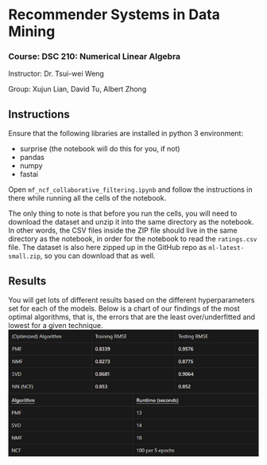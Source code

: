 # Recommender Systems in Data Mining
### Course: DSC 210: Numerical Linear Algebra
Instructor: Dr. Tsui-wei Weng

Group: Xujun Lian, David Tu, Albert Zhong

## Instructions
Ensure that the following libraries are installed in python 3 environment:
- surprise (the notebook will do this for you, if not)
- pandas
- numpy
- fastai

Open `mf_ncf_collaborative_filtering.ipynb` and follow the instructions in there while running all the cells of the notebook.

The only thing to note is that before you run the cells, you will need to download the dataset and unzip it into the same directory as the notebook. In other words, the CSV files inside the ZIP file should live in the same directory as the notebook, in order for the notebook to read the `ratings.csv` file. The dataset is also here zipped up in the GitHub repo as `ml-latest-small.zip`, so you can download that as well.

## Results
You will get lots of different results based on the different hyperparameters set for each of the models. Below is a chart of our findings of the most optimal algorithms, that is, the errors that are the least over/underfitted and lowest for a given technique.
![Result](https://github.com/r2dtu/210finalproject/blob/main/results.png)
